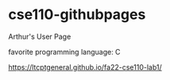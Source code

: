 # cse110-githubpages

Arthur's User Page

favorite programming language: C

https://ltcptgeneral.github.io/fa22-cse110-lab1/
